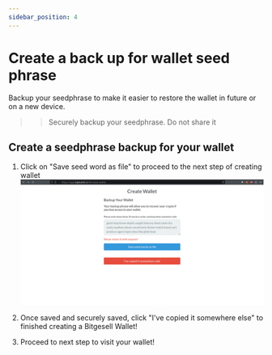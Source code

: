 ```yaml
---
sidebar_position: 4
---
```


# Create a back up for wallet seed phrase

Backup your seedphrase to make it easier to restore the wallet in future or on a new device.

>> Securely backup your seedphrase. Do not share it 

## Create a seedphrase backup for your wallet
1. Click on "Save seed word as file" to proceed to the next step of creating wallet
![create-passoword-image](/img/create-seed-phrase-backup.png)

2. Once saved and securely saved, click "I've copied it somewhere else" to finished creating a Bitgesell Wallet!
3. Proceed to next step to visit your wallet!

